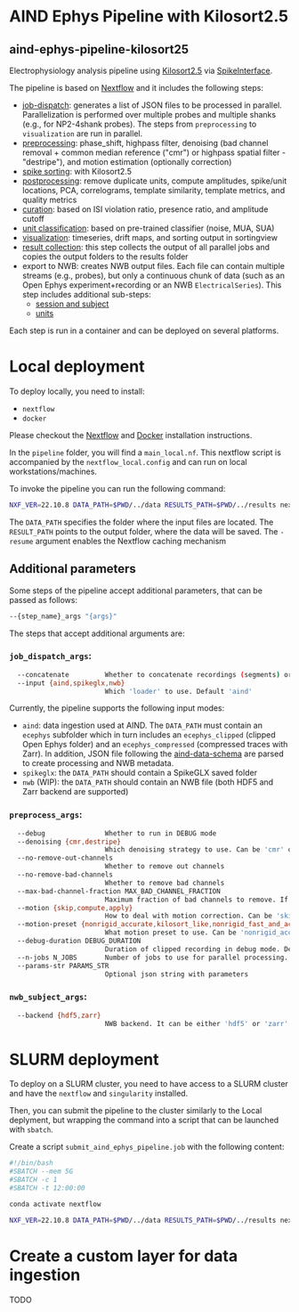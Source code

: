 # AIND Ephys Pipeline with Kilosort2.5
## aind-ephys-pipeline-kilosort25

Electrophysiology analysis pipeline using [Kilosort2.5](https://github.com/MouseLand/Kilosort/tree/v2.5) via [SpikeInterface](https://github.com/SpikeInterface/spikeinterface).

The pipeline is based on [Nextflow](https://www.nextflow.io/) and it includes the following steps:

- [job-dispatch](https://github.com/AllenNeuralDynamics/aind-ephys-job-dispatch/): generates a list of JSON files to be processed in parallel. Parallelization is performed over multiple probes and multiple shanks (e.g., for NP2-4shank probes). The steps from `preprocessing` to `visualization` are run in parallel.
- [preprocessing](https://github.com/AllenNeuralDynamics/aind-ephys-preprocessing/): phase_shift, highpass filter, denoising (bad channel removal + common median reference ("cmr") or highpass spatial filter - "destripe"), and motion estimation (optionally correction)
- [spike sorting](https://github.com/AllenNeuralDynamics/aind-ephys-spikesort-kilosort25/): with Kilosort2.5
- [postprocessing](https://github.com/AllenNeuralDynamics/aind-ephys-postprocessing/): remove duplicate units, compute amplitudes, spike/unit locations, PCA, correlograms, template similarity, template metrics, and quality metrics
- [curation](https://github.com/AllenNeuralDynamics/aind-ephys-curation/): based on ISI violation ratio, presence ratio, and amplitude cutoff
- [unit classification](https://github.com/AllenNeuralDynamics/aind-ephys-unit-classification/): based on pre-trained classifier (noise, MUA, SUA)
- [visualization](https://github.com/AllenNeuralDynamics/aind-ephys-visualization/): timeseries, drift maps, and sorting output in sortingview
- [result collection](https://github.com/AllenNeuralDynamics/aind-ephys-job-dispatch/): this step collects the output of all parallel jobs and copies the output folders to the results folder
- export to NWB: creates NWB output files. Each file can contain multiple streams (e.g., probes), but only a continuous chunk of data (such as an Open Ephys experiment+recording or an NWB `ElectricalSeries`). This step includes additional sub-steps:
  - [session and subject](https://github.com/AllenNeuralDynamics/NWB_Packaging_Subject_Capsule)
  - [units](https://github.com/AllenNeuralDynamics/NWB_Packaging_Units)


Each step is run in a container and can be deployed on several platforms.

# Local deployment

To deploy locally, you need to install:

- `nextflow`
- `docker`

Please checkout the [Nextflow](https://www.nextflow.io/docs/latest/install.html) and [Docker](https://docs.docker.com/engine/install/) installation instructions.

In the `pipeline` folder, you will find a `main_local.nf`. This nextflow script is accompanied by the 
`nextflow_local.config` and can run on local workstations/machines.

To invoke the pipeline you can run the following command:

```bash
NXF_VER=22.10.8 DATA_PATH=$PWD/../data RESULTS_PATH=$PWD/../results nextflow -C nextflow_local.config run main_local.nf -resume
```

The `DATA_PATH` specifies the folder where the input files are located. 
The `RESULT_PATH` points to the output folder, where the data will be saved.
The `-resume` argument enables the Nextflow caching mechanism

## Additional parameters

Some steps of the pipeline accept additional parameters, that can be passed as follows:

```bash
--{step_name}_args "{args}"
```

The steps that accept additional arguments are:

### `job_dispatch_args`:

```bash
  --concatenate         Whether to concatenate recordings (segments) or not. Default: False
  --input {aind,spikeglx,nwb}
                        Which 'loader' to use. Default 'aind'
```

Currently, the pipeline supports the following input modes:

- `aind`: data ingestion used at AIND. The `DATA_PATH` must contain an `ecephys` subfolder which in turn includes an `ecephys_clipped` (clipped Open Ephys folder) and an `ecephys_compressed` (compressed traces with Zarr). In addition, JSON file following the [aind-data-schema](https://github.com/AllenNeuralDynamics/aind-data-schema) are parsed to create processing and NWB metadata.
- `spikeglx`: the `DATA_PATH` should contain a SpikeGLX saved folder
- `nwb` (WIP): the `DATA_PATH` should contain an NWB file (both HDF5 and Zarr backend are supported)

### `preprocess_args`:

```bash
  --debug               Whether to run in DEBUG mode
  --denoising {cmr,destripe}
                        Which denoising strategy to use. Can be 'cmr' or 'destripe'. Default 'cmr'
  --no-remove-out-channels
                        Whether to remove out channels
  --no-remove-bad-channels
                        Whether to remove bad channels
  --max-bad-channel-fraction MAX_BAD_CHANNEL_FRACTION
                        Maximum fraction of bad channels to remove. If more than this fraction, processing is skipped
  --motion {skip,compute,apply}
                        How to deal with motion correction. Can be 'skip', 'compute', or 'apply'. Default 'compute'
  --motion-preset {nonrigid_accurate,kilosort_like,nonrigid_fast_and_accurate}
                        What motion preset to use. Can be 'nonrigid_accurate', 'kilosort_like', or 'nonrigid_fast_and_accurate'. Default "nonrigid_fast_and_accurate"
  --debug-duration DEBUG_DURATION
                        Duration of clipped recording in debug mode. Default is 30 seconds. Only used if debug is enabled
  --n-jobs N_JOBS       Number of jobs to use for parallel processing. Default is -1 (all available cores). It can also be a float between 0 and 1 to use a fraction of available cores
  --params-str PARAMS_STR
                        Optional json string with parameters
```


### `nwb_subject_args`:

```bash
  --backend {hdf5,zarr}
                        NWB backend. It can be either 'hdf5' or 'zarr'. Default 'zarr'

```


# SLURM deployment

To deploy on a SLURM cluster, you need to have access to a SLURM cluster and have the `nextflow` and `singularity` installed.

Then, you can submit the pipeline to the cluster similarly to the Local deplyment, 
but wrapping the command into a script that can be launched with `sbatch`.

Create a script `submit_aind_ephys_pipeline.job` with the following content:

```bash
#!/bin/bash
#SBATCH --mem 5G
#SBATCH -c 1
#SBATCH -t 12:00:00

conda activate nextflow

NXF_VER=22.10.8 DATA_PATH=$PWD/../data RESULTS_PATH=$PWD/../results nextflow -C nextflow_slurm.config run main_slurm.nf -resume
```


# Create a custom layer for data ingestion

TODO